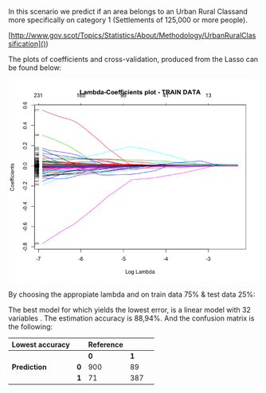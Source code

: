 In this scenario we predict if an area belongs to an Urban Rural Classand more specifically on category 1 (Settlements of 125,000 or more people).  

[http://www.gov.scot/Topics/Statistics/About/Methodology/UrbanRuralClassification]()) 

The plots of coefficients and cross-validation, produced from the Lasso can be found below:

![lambda](lambda.png)




By choosing the appropiate lambda and on train data 75% & test data 25%:

The best model for which yields the lowest error, is a linear model with 32 variables . The estimation accuracy is 88,94%. And the confusion matrix is the following:


|Lowest accuracy|           |Reference|     |   |
|---------------|-----------|-----    |-----|---|
|               |           | **0**   |**1**|   |
|**Prediction** | **0**     |   900   |  89 |   |
|               |**1**      |    71   |  387|   |


